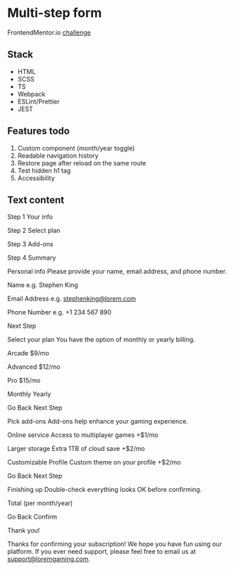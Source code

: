 # Multi-step form

FrontendMentor.io [challenge](https://www.frontendmentor.io/challenges/multistep-form-YVAnSdqQBJ)

## Stack

- HTML
- SCSS
- TS
- Webpack
- ESLint/Prettier
- JEST

## Features todo

1. Custom component (month/year toggle)
2. Readable navigation history
3. Restore page after reload on the same route
4. Test hidden h1 tag
5. Accessibility

## Text content

  <!-- Sidebar start -->

Step 1
Your info

Step 2
Select plan

Step 3
Add-ons

Step 4
Summary

  <!-- Sidebar end -->

  <!-- Step 1 start -->

Personal info
Please provide your name, email address, and phone number.

Name
e.g. Stephen King

Email Address
e.g. stephenking@lorem.com

Phone Number
e.g. +1 234 567 890

Next Step

  <!-- Step 1 end -->

  <!-- Step 2 start -->

Select your plan
You have the option of monthly or yearly billing.

Arcade
$9/mo

Advanced
$12/mo

Pro
$15/mo

Monthly
Yearly

Go Back
Next Step

  <!-- Step 2 end -->

  <!-- Step 3 start -->

Pick add-ons
Add-ons help enhance your gaming experience.

Online service
Access to multiplayer games
+$1/mo

Larger storage
Extra 1TB of cloud save
+$2/mo

Customizable Profile
Custom theme on your profile
+$2/mo

Go Back
Next Step

  <!-- Step 3 end -->

  <!-- Step 4 start -->

Finishing up
Double-check everything looks OK before confirming.

  <!-- Dynamically add subscription and add-on selections here -->

Total (per month/year)

Go Back
Confirm

  <!-- Step 4 end -->

  <!-- Step 5 start -->

Thank you!

Thanks for confirming your subscription! We hope you have fun
using our platform. If you ever need support, please feel free
to email us at support@loremgaming.com.

  <!-- Step 5 end -->
